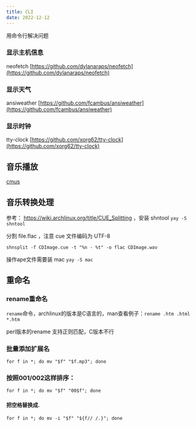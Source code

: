 ```yaml
---
title: CLI
date: 2022-12-12
---
```


用命令行解决问题

### 显示主机信息

neofetch [https://github.com/dylanaraps/neofetch](https://github.com/dylanaraps/neofetch)

### 显示天气

ansiweather [https://github.com/fcambus/ansiweather](https://github.com/fcambus/ansiweather)

### 显示时钟

tty-clock [https://github.com/xorg62/tty-clock](https://github.com/xorg62/tty-clock)

## 音乐播放

[cmus](https://github.com/cmus/cmus)

## 音乐转换处理

参考： https://wiki.archlinux.org/title/CUE_Splitting ，安装 shntool `yay -S shntool`

分割 file.flac ，注意 cue 文件编码为 UTF-8

`shnsplit -f CDImage.cue -t "%n - %t" -o flac CDImage.wav`

操作ape文件需要装 mac `yay -S mac`

## 重命名

### rename重命名

`rename`命令，archlinux的版本是C语言的，man查看例子：`rename .htm .html *.htm`

perl版本的rename 支持正则匹配，C版本不行

### 批量添加扩展名

`for f in *; do mv "$f" "$f.mp3"; done`

### 按照001/002这样排序：

`for f in *; do mv "$f" "00$f"; done`

#### 把空格替换成.

`for f in *; do mv -i "$f" "${f// /.}"; done`

